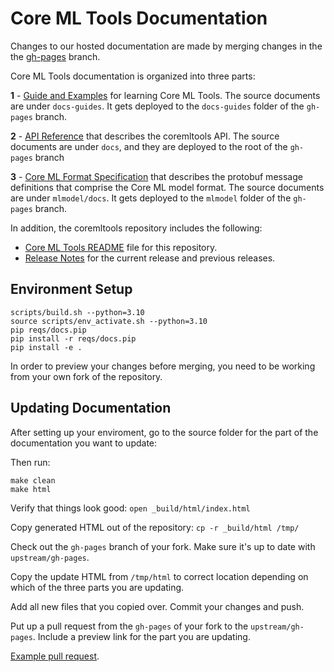 Core ML Tools Documentation
===========================

Changes to our hosted documentation are made by merging changes in the the [gh-pages](https://github.com/apple/coremltools/tree/gh-pages) branch. 

Core ML Tools documentation is organized into three parts:

**1** - [Guide and Examples](https://apple.github.io/coremltools/docs-guides/) for learning Core ML Tools. The source documents are under `docs-guides`. It gets deployed to the `docs-guides` folder of the `gh-pages` branch. 

**2** - [API Reference](https://apple.github.io/coremltools/index.html) that describes the coremltools API. The source documents are under `docs`, and they are deployed to the root of the `gh-pages` branch

**3** - [Core ML Format Specification](https://apple.github.io/coremltools/mlmodel/index.html) that describes the protobuf message definitions that comprise the Core ML model format. The source documents are under `mlmodel/docs`. It gets deployed to the `mlmodel` folder of the `gh-pages` branch.

In addition, the coremltools repository includes the following:

* [Core ML Tools README](https://github.com/apple/coremltools/blob/main/README.md) file for this repository.
* [Release Notes](https://github.com/apple/coremltools/releases/) for the current release and previous releases.


## Environment Setup

```shell
scripts/build.sh --python=3.10
source scripts/env_activate.sh --python=3.10
pip reqs/docs.pip
pip install -r reqs/docs.pip
pip install -e .
```

In order to preview your changes before merging, you need to be working from your own fork of the repository.

## Updating Documentation

After setting up your enviroment, go to the source folder for the part of the documentation you want to update:

Then run:
```
make clean
make html
```

Verify that things look good: `open _build/html/index.html`

Copy generated HTML out of the repository: `cp -r _build/html /tmp/`

Check out the `gh-pages` branch of your fork. Make sure it's up to date with `upstream/gh-pages`.

Copy the update HTML from `/tmp/html` to correct location depending on which of the three parts you are updating.

Add all new files that you copied over. Commit your changes and push.

Put up a pull request from the `gh-pages` of your fork to the `upstream/gh-pages`. Include a preview link for the part you are updating.

[Example pull request](https://github.com/apple/coremltools/pull/2581).



